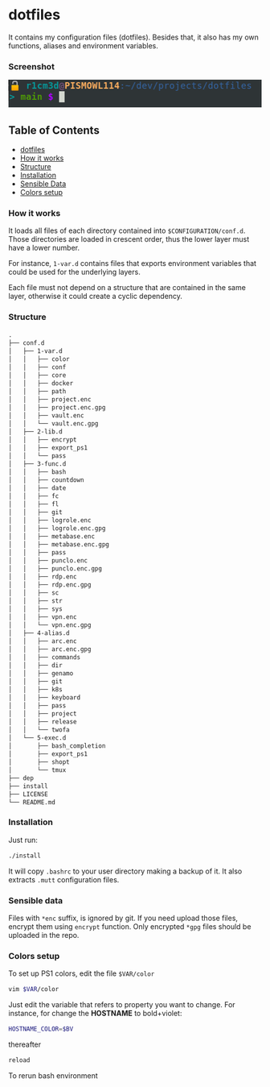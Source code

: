 # dotfiles
It contains my configuration files (dotfiles). Besides that, it also has my own
functions, aliases and environment variables.

### Screenshot
![sc.png](sc.png)

## Table of Contents
* [dotfiles](#dotfiles)
* [How it works](#how-it-works)
* [Structure](#structure)
* [Installation](#installation)
* [Sensible Data](#sensible-data)
* [Colors setup](#colors-setup)


### How it works
It loads all files of each directory contained into `$CONFIGURATION/conf.d`. Those
directories are loaded in crescent order, thus the lower layer must have a lower
number.

For instance, `1-var.d` contains files that exports environment variables that
could be used for the underlying layers.

Each file must not depend on a structure that are contained in the same layer,
otherwise it could create a cyclic dependency.

### Structure
``` shell
.
├── conf.d
│   ├── 1-var.d
│   │   ├── color
│   │   ├── conf
│   │   ├── core
│   │   ├── docker
│   │   ├── path
│   │   ├── project.enc
│   │   ├── project.enc.gpg
│   │   ├── vault.enc
│   │   └── vault.enc.gpg
│   ├── 2-lib.d
│   │   ├── encrypt
│   │   ├── export_ps1
│   │   └── pass
│   ├── 3-func.d
│   │   ├── bash
│   │   ├── countdown
│   │   ├── date
│   │   ├── fc
│   │   ├── fl
│   │   ├── git
│   │   ├── logrole.enc
│   │   ├── logrole.enc.gpg
│   │   ├── metabase.enc
│   │   ├── metabase.enc.gpg
│   │   ├── pass
│   │   ├── punclo.enc
│   │   ├── punclo.enc.gpg
│   │   ├── rdp.enc
│   │   ├── rdp.enc.gpg
│   │   ├── sc
│   │   ├── str
│   │   ├── sys
│   │   ├── vpn.enc
│   │   └── vpn.enc.gpg
│   ├── 4-alias.d
│   │   ├── arc.enc
│   │   ├── arc.enc.gpg
│   │   ├── commands
│   │   ├── dir
│   │   ├── genamo
│   │   ├── git
│   │   ├── k8s
│   │   ├── keyboard
│   │   ├── pass
│   │   ├── project
│   │   ├── release
│   │   └── twofa
│   └── 5-exec.d
│       ├── bash_completion
│       ├── export_ps1
│       ├── shopt
│       └── tmux
├── dep
├── install
├── LICENSE
└── README.md
```

### Installation
Just run:
``` sh
./install
```

It will copy `.bashrc` to your user directory making a backup of it. It also
extracts `.mutt` configuration files.

### Sensible data
Files with `*enc` suffix, is ignored by git. If you need upload those files,
encrypt them using `encrypt` function. Only encrypted `*gpg` files should be
uploaded in the repo.

### Colors setup
To set up PS1 colors, edit the file `$VAR/color`

``` bash
vim $VAR/color
```

Just edit the variable that refers to property you want to change.
For instance, for change the **HOSTNAME** to bold+violet:

```  bash
HOSTNAME_COLOR=$BV
```

thereafter

``` bash
reload
```

To rerun bash environment